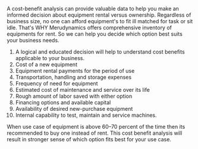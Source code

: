 A cost-benefit analysis can provide valuable data to help you make an informed decision about equipment rental versus ownership.
Regardless of business size, no one can afford equipment's to fit ill matched for task or sit idle. That's WHY Merudynamics offers comprehensive inventory of equipments for rent. So we can help you decide which option best suits your business needs.

1. A logical and educated decision will help to understand cost benefits applicable to your business. 
1. Cost of a new equipment
1. Equipment rental payments for the period of use
1. Transportation, handling and storage expenses
1. Frequency of need for equipment
1. Estimated cost of maintenance and service over its life
1. Rough amount of labor saved with either option
1. Financing options and available capital
1. Availability of desired new-purchase equipment
1. Internal capability to test, maintain and service machines.

When use case of equipment is above 60–70 percent of the time then its recommended to buy one instead of rent. This cost benefit analysis will result in stronger sense of which option fits best for your use case.

